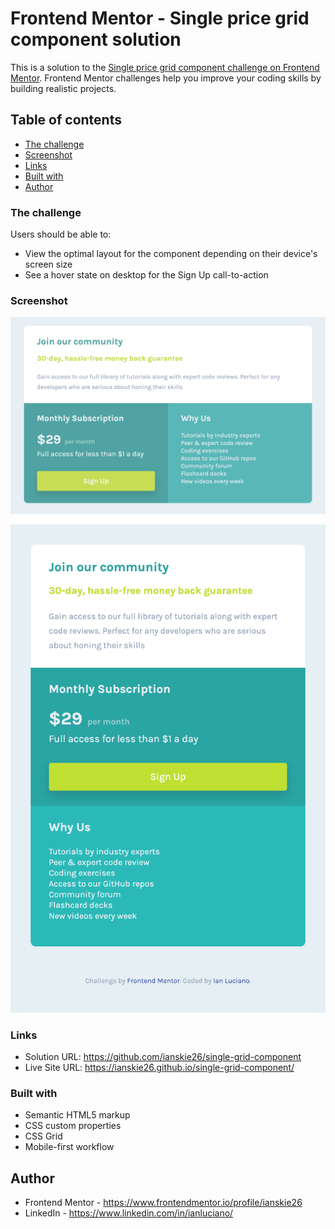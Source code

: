 # Frontend Mentor - Single price grid component solution

This is a solution to the [Single price grid component challenge on Frontend Mentor](https://www.frontendmentor.io/challenges/single-price-grid-component-5ce41129d0ff452fec5abbbc). Frontend Mentor challenges help you improve your coding skills by building realistic projects.

## Table of contents

- [The challenge](#the-challenge)
- [Screenshot](#screenshot)
- [Links](#links)
- [Built with](#built-with)
- [Author](#author)

### The challenge

Users should be able to:

- View the optimal layout for the component depending on their device's screen size
- See a hover state on desktop for the Sign Up call-to-action

### Screenshot

![Desktop view](./screenshot.jpg)

![Mobile view](./screenshot-mobile.png)

### Links

- Solution URL: https://github.com/ianskie26/single-grid-component
- Live Site URL: https://ianskie26.github.io/single-grid-component/

### Built with

- Semantic HTML5 markup
- CSS custom properties
- CSS Grid
- Mobile-first workflow

## Author

- Frontend Mentor - https://www.frontendmentor.io/profile/ianskie26
- LinkedIn - https://www.linkedin.com/in/ianluciano/
